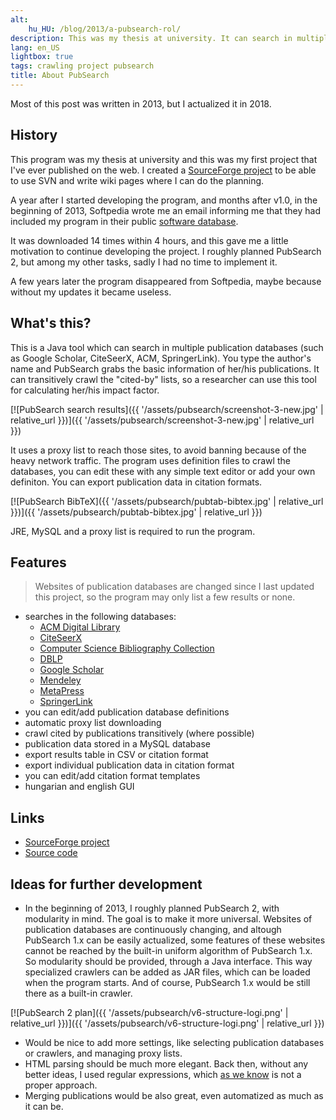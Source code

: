 ```yaml
---
alt:
    hu_HU: /blog/2013/a-pubsearch-rol/
description: This was my thesis at university. It can search in multiple publication databases and crawl citations too. In 2013, it was picked by Softpedia.
lang: en_US
lightbox: true
tags: crawling project pubsearch
title: About PubSearch
---
```


Most of this post was written in 2013, but I actualized it in 2018.

## History

This program was my thesis at university and this was my first project that I've ever published on the web. I created a [SourceForge project][sourceforge] to be able to use SVN and write wiki pages where I can do the planning.

A year after I started developing the program, and months after v1.0, in the beginning of 2013, Softpedia wrote me an email informing me that they had included my program in their public [software database][softpedia].

It was downloaded 14 times within 4 hours, and this gave me a little motivation to continue developing the project. I roughly planned PubSearch 2, but among my other tasks, sadly I had no time to implement it.

A few years later the program disappeared from Softpedia, maybe because without my updates it became useless.

## What's this?

This is a Java tool which can search in multiple publication databases (such as Google Scholar, CiteSeerX, ACM, SpringerLink). You type the author's name and PubSearch grabs the basic information of her/his publications. It can transitively crawl the "cited-by" lists, so a researcher can use this tool for calculating her/his impact factor.

[![PubSearch search results]({{ '/assets/pubsearch/screenshot-3-new.jpg' | relative_url }})]({{ '/assets/pubsearch/screenshot-3-new.jpg' | relative_url }})

It uses a proxy list to reach those sites, to avoid banning because of the heavy network traffic. The program uses definition files to crawl the databases, you can edit these with any simple text editor or add your own definiton. You can export publication data in citation formats.

[![PubSearch BibTeX]({{ '/assets/pubsearch/pubtab-bibtex.jpg' | relative_url }})]({{ '/assets/pubsearch/pubtab-bibtex.jpg' | relative_url }})

JRE, MySQL and a proxy list is required to run the program.

## Features

> Websites of publication databases are changed since I last updated this project, so the program may only list a few results or none.

-   searches in the following databases:
    -   [ACM Digital Library](https://dl.acm.org/)
    -   [CiteSeerX](http://citeseerx.ist.psu.edu/)
    -   [Computer Science Bibliography Collection](https://liinwww.ira.uka.de/bibliography/)
    -   [DBLP](https://dblp.uni-trier.de/)
    -   [Google Scholar](https://scholar.google.com/)
    -   [Mendeley](https://www.mendeley.com/)
    -   [MetaPress](http://www.metapress.com/)
    -   [SpringerLink](https://link.springer.com/)
-   you can edit/add publication database definitions
-   automatic proxy list downloading
-   crawl cited by publications transitively (where possible)
-   publication data stored in a MySQL database
-   export results table in CSV or citation format
-   export individual publication data in citation format
-   you can edit/add citation format templates
-   hungarian and english GUI

## Links

-   [SourceForge project](https://sourceforge.net/projects/pubsearch/)
-   [Source code](https://github.com/juzraai/PubSearch)

## Ideas for further development

-   In the beginning of 2013, I roughly planned PubSearch 2, with modularity in mind. The goal is to make it more universal. Websites of publication databases are continuously changing, and altough PubSearch 1.x can be easily actualized, some features of these websites cannot be reached by the built-in uniform algorithm of PubSearch 1.x. So modularity should be provided, through a Java interface. This way specialized crawlers can be added as JAR files, which can be loaded when the program starts. And of course, PubSearch 1.x would be still there as a built-in crawler.

[![PubSearch 2 plan]({{ '/assets/pubsearch/v6-structure-logi.png' | relative_url }})]({{ '/assets/pubsearch/v6-structure-logi.png' | relative_url }})

-   Would be nice to add more settings, like selecting publication databases or crawlers, and managing proxy lists.
-   HTML parsing should be much more elegant. Back then, without any better ideas, I used regular expressions, which [as we know][html-regex] is not a proper approach.
-   Merging publications would be also great, even automatized as much as it can be.

[html-regex]: https://stackoverflow.com/a/1732454/2418224
[softpedia]: http://www.softpedia.com/get/Internet/Servers/Database-Utils/PubSearch.shtml
[sourceforge]: http://pubsearch.sf.net/
